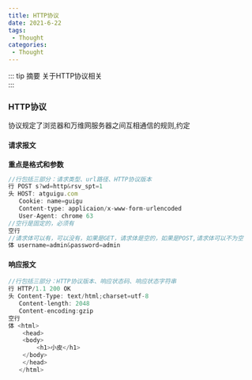 ```yaml
---
title: HTTP协议
date: 2021-6-22
tags:
 - Thought
categories:
 - Thought
---
```



::: tip 摘要
关于HTTP协议相关<br>
:::


<!-- more  正文部分 -->

### HTTP协议

协议规定了浏览器和万维网服务器之间互相通信的规则,约定

#### 请求报文

**重点是格式和参数**

```js
//行包括三部分：请求类型、url路径、HTTP协议版本
行 POST s?wd=http&rsv_spt=1 
头 HOST: atguigu.com
   Cookie: name=guigu
   Content-type: applicaion/x-www-form-urlencoded
   User-Agent: chrome 63
//空行是固定的，必须有
空行
//请求体可以有，可以没有，如果是GET，请求体是空的，如果是POST,请求体可以不为空
体 username=admin&password=admin

```

#### 响应报文

```js
//行包括三部分：HTTP协议版本、响应状态码、响应状态字符串
行 HTTP/1.1 200 OK
头 Content-Type: text/html;charset=utf-8
   Content-length: 2048
   Content-encoding:gzip
空行
体 <html>
	<head>
	<body>
		<h1>小皮</h1>
	</body>
	</head>
   </html>
```

